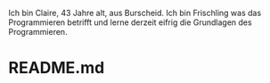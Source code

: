 Ich bin Claire, 43 Jahre alt, aus Burscheid. Ich bin Frischling was das Programmieren betrifft und lerne derzeit eifrig die Grundlagen des Programmieren.
# README.md
